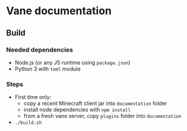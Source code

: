# Vane documentation
## Build
### Needed dependencies
- Node.js (or any JS runtime using `package.json`)
- Python 3 with `toml` module

### Steps
- First time only:
  - copy a recent Minecraft client jar into `documentation` folder
  - install node dependencies with `npm install`
  - from a fresh vane server, copy `plugins` folder into `documentation`
- `./build.sh`

